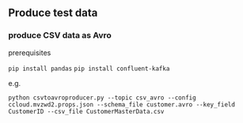 ## Produce test data

### produce CSV data as Avro

prerequisites

`pip install pandas`
`pip install confluent-kafka`

e.g. 

`python csvtoavroproducer.py --topic csv_avro --config ccloud.mvzwd2.props.json --schema_file customer.avro --key_field CustomerID --csv_file CustomerMasterData.csv`